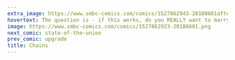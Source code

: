```yaml
---
extra_image: https://www.smbc-comics.com/comics/1527862943-20180601after.png
hovertext: The question is - if this works, do you REALLY want to marry that person?
image: https://www.smbc-comics.com/comics/1527862923-20180601.png
next_comic: state-of-the-union
prev_comic: upgrade
title: Chains
---
```



